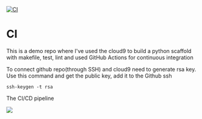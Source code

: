 [![CI](https://github.com/Shakib-IO/CI/actions/workflows/main.yml/badge.svg)](https://github.com/Shakib-IO/CI/actions/workflows/main.yml)

# CI
This is a demo repo where I've used the cloud9 to build a python scaffold with makefile, test, lint and used GitHub Actions for continuous integration

To connect github repo(through SSH) and cloud9 need to generate rsa key. Use this command and get the public key, add it to the Github ssh
```
ssh-keygen -t rsa
```
The CI/CD pipeline

<img src ="https://www.redhat.com/cms/managed-files/styles/wysiwyg_full_width/s3/ci-cd-flow-desktop.png?itok=2EX0MpQZ">
